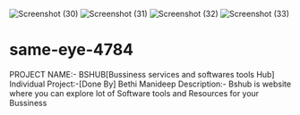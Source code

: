 ![Screenshot (30)](https://user-images.githubusercontent.com/115583410/221492908-f9bb3e8b-4238-4725-ba12-a42bf1899a09.png)
![Screenshot (31)](https://user-images.githubusercontent.com/115583410/221492919-7afd0f29-b2ab-432e-b928-f2cee9e3cdd5.png)
![Screenshot (32)](https://user-images.githubusercontent.com/115583410/221492923-877a30e1-821b-46a8-80eb-d49011226f59.png)
![Screenshot (33)](https://user-images.githubusercontent.com/115583410/221492926-c26244e3-d55a-463a-95c8-47288881ce92.png)
# same-eye-4784
PROJECT NAME:- BSHUB[Bussiness services and softwares tools Hub]
Individual Project:-[Done By]
Bethi Manideep
Description:- Bshub is website where you can explore lot of Software tools and Resources for your Bussiness
